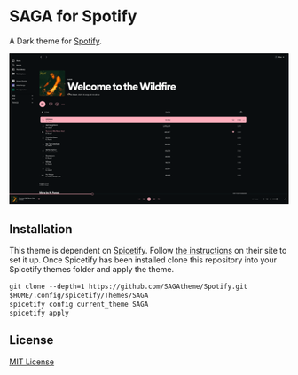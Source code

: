 # SAGA for Spotify

A Dark theme for [Spotify](https://spotify.com).

![Screenshot](./screenshot.png) </br>

## Installation
This theme is dependent on [Spicetify](https://spicetify.app/). Follow [the instructions](https://spicetify.app/docs/getting-started) on their site to set it up. Once Spicetify has been installed clone this repository into your Spicetify themes folder and apply the theme.

```
git clone --depth=1 https://github.com/SAGAtheme/Spotify.git $HOME/.config/spicetify/Themes/SAGA
spicetify config current_theme SAGA
spicetify apply
```

## License

[MIT License](./LICENSE)

